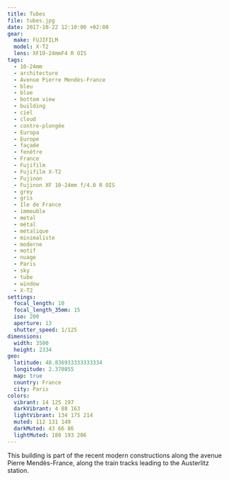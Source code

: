 ```yaml
---
title: Tubes
file: tubes.jpg
date: 2017-10-22 12:10:00 +02:00
gear:
  make: FUJIFILM
  model: X-T2
  lens: XF10-24mmF4 R OIS
tags:
  - 10-24mm
  - architecture
  - Avenue Pierre Mendès-France
  - bleu
  - blue
  - bottom view
  - building
  - ciel
  - cloud
  - contre-plongée
  - Europa
  - Europe
  - façade
  - fenêtre
  - France
  - Fujifilm
  - Fujifilm X-T2
  - Fujinon
  - Fujinon XF 10-24mm f/4.0 R OIS
  - grey
  - gris
  - Ile de France
  - immeuble
  - metal
  - métal
  - métalique
  - minimaliste
  - moderne
  - motif
  - nuage
  - Paris
  - sky
  - tube
  - window
  - X-T2
settings:
  focal_length: 10
  focal_length_35mm: 15
  iso: 200
  aperture: 13
  shutter_speed: 1/125
dimensions:
  width: 3500
  height: 2334
geo:
  latitude: 48.836933333333334
  longitude: 2.370855
  map: true
  country: France
  city: Paris
colors:
  vibrant: 14 125 197
  darkVibrant: 4 88 163
  lightVibrant: 134 175 214
  muted: 112 131 149
  darkMuted: 43 66 86
  lightMuted: 180 193 206
---
```


This building is part of the recent modern constructions along the avenue Pierre Mendès-France, along the train tracks leading to the Austerlitz station.
